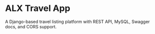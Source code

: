 # ALX Travel App

A Django-based travel listing platform with REST API, MySQL, Swagger docs, and CORS support.
